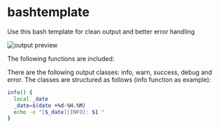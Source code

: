 # bashtemplate
Use this bash template for clean output and better error handling

![output preview](https://s18.directupload.net/images/190518/92au6td4.png)

The following functions are included:

There are the following output classes: info, warn, success, debug and error.
The classes are structured as follows (info function as example):
```bash
info() {
  local _date
  _date=$(date +%d-%H.%M)
  echo -e "[$_date][INFO]: $1 "
} 
```
